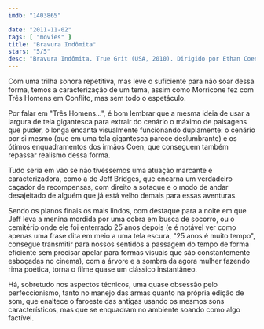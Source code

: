 ```yaml
---
imdb: "1403865"

date: "2011-11-02"
tags: [ "movies" ]
title: "Bravura Indômita"
stars: "5/5"
desc: "Bravura Indômita. True Grit (USA, 2010). Dirigido por Ethan Coen, Joel Coen. Escrito por Joel Coen, Ethan Coen, Charles Portis. Com Jeff Bridges, Hailee Steinfeld, Matt Damon, Josh Brolin, Barry Pepper, Dakin Matthews, Jarlath Conroy, Paul Rae, Domhnall Gleeson."
---
```

Com uma trilha sonora repetitiva, mas leve o suficiente para não soar dessa forma, temos a caracterização de um tema, assim como Morricone fez com Três Homens em Conflito, mas sem todo o espetáculo.

Por falar em "Três Homens...", é bom lembrar que a mesma ideia de usar a largura de tela gigantesca para extrair do cenário o máximo de paisagens que puder, o longa encanta visualmente funcionando duplamente: o cenário por si mesmo (que em uma tela gigantesca parece deslumbrante) e os ótimos enquadramentos dos irmãos Coen, que conseguem também repassar realismo dessa forma.

Tudo seria em vão se não tivéssemos uma atuação marcante e caracterizadora, como a de Jeff Bridges, que encarna um verdadeiro caçador de recompensas, com direito a sotaque e o modo de andar desajeitado de alguém que já está velho demais para essas aventuras.

Sendo os planos finais os mais lindos, com destaque para a noite em que Jeff leva a menina mordida por uma cobra em busca de socorro, ou o cemitério onde ele foi enterrado 25 anos depois (e é notável ver como apenas uma frase dita em meio a uma tela escura, "25 anos é muito tempo", consegue transmitir para nossos sentidos a passagem do tempo de forma eficiente sem precisar apelar para formas visuais que são constantemente esboçadas no cinema), com a árvore e a sombra da agora mulher fazendo rima poética, torna o filme quase um clássico instantâneo.

Há, sobretudo nos aspectos técnicos, uma quase obsessão pelo perfeccionismo, tanto no manejo das armas quanto na própria edição de som, que enaltece o faroeste das antigas usando os mesmos sons característicos, mas que se enquadram no ambiente soando como algo factível.



